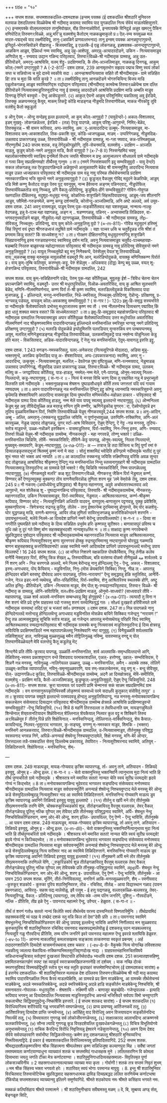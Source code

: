 +++
title = "१०"

+++
सप्तम शतक. 
सप्तमशतकदल्लि-दशमदशक 
(इन्सम् पयक्क 
(ई दशकदल्लि श्रीशठारि मुनिवररु मलयाळ देशदल्लिरुव 
विळ्ळॆयॆम्ब श्री नदीमातृ कग्रामद स्वामिय पाद 
युगळदल्लि नित्य सेवॆयं माडलपेक्षिसुत्तारॆ. 
(१) इन्सम्‌यक्कॆ वॊल्‌मलर्‌मादरु 
तानुमिवोखल, 
वीह तिरुनान्नवॆपिर्रा, 
इन्सपयक्कॆ विनिदुर्ड 
अन्नुव खमर्‌नु पैकिन वणिपॊटिल्‌ 
तिरुवण९विळ्ळॆ, 
अन्नु,मरि'न्नु वलमशॆयु कैतोटम् 
नाळकळुमाकुलो 
प्र॥ ऎल्-रम्य रूपवुळ्ळ मल‌ मादरु-पद्मद्भवॆ याद लक्ष्मीदेवियू, तानु-(अवळिगॆ प्राणवल्लभनाद) तानू इन्सम् पयक्क आनन्नवुण्टागुवन्तॆ, इनिदुर्त-भोगरुचियॊडनॆ वीह्मरुन्नु - बिजयमाडिद्दु, इ एउलकै-ई एळु लोकगळन्नू, इन्नषयक्क-आनन्दवुण्टागुवन्तॆ, आळकिन आळुव, ऎळ्पिर्धा नम्म स्वामियु, अन्नु उहु-आशॆपट्टु, अमर्‌न्नु-अत्यादरदॊडनॆ, उकिन - नित्यवासमाडुव अणिपॊल् शू - रम्यवाद उद्यान गळिन्द परिवृतवाद, तिरुवा९विळ्ळॆ-श्री नदीमातृक ग्रामवन्नु, अन्नु उल-प्रीतियॊडनॆ, अमर्‌नु-आश्रयिसि, वलम् शॆट्टु- प्रदक्षिणमाडि, कै तॊम्-अञ्जलिमाडुव, नाळकळु दिनगळू, आकुम् कॊल्-(नमगॆ उण्टागुवुवो ? 
A 
(-2-811)- 
दशम दशक, 
239 
आनामृतभोग सहृदय पद्माच विष्णु स्वयं लोर्का सप्त च सन्नियोज्य च मुदे दास्यॆ स्वकीये सदा । आनन्हाश्रयनित्यवास सहिते तौ श्रीनदीमातृक- 
ग्रामे सन्निहित हि! तत्र च मुदा किं वालिं कुरहे ? ॥ 
ता॥ लक्ष्मीदेवियू तानू आनन्नदॊडनॆ भोगरुचियिन्द बिजय माडि एळुलोकगळन्नू आळुव स्वामियागिद्दरू रद्योद्यान परिवृतवाद (श्रीनदीमातृ कामवॆम्ब तिरुवा९ळ्ळॆयॆम्ब ग्राम दल्लि प्रीतियॊडनॆ नित्यवासमाडुत्तिरुवुदरिन्द नावु ई ग्रामवन्नु आदरदॊडनॆ आश्रयिसि प्रदक्षिण माडि अम्बलि माडुव दिनगळु ऎन्दिगॆ 
बरुवुवो - ऎन्दु आसॆपडुत्तारॆ. 
(२) आकुल् ऐयनॊ 
आकुम् परिशुनिमिर्‌ 
यकलितवु अवु 
ईरडिये, 
तिरुक्कु अळप्पनमर्‌न्नु कैयुव, 
माकम् तिकट्टॆ कॊडि माडङ्गळ् नीडुमदि 
तिरुवार्णविळ्य, 
माकन्न नीरकॊट्टु तूवि वलंशॆयु कैतो 
क्कूडुलो 

प्र ऒनु ऐयम् - ऒन्दु सन्देहवू इल्ल इल्लदन्तॆ, आ कुम् कॊल्-आगुवुदो ? (यावुदॆन्दरॆ-) अकल्-विशालवाद, इडम् मुखवु- लोकगळन्नॆल्ला, ईरडिये - (तन्न) ऎरडु पादगळे, आकुम् परिशु-आगुवन्तॆ, निमिर्‌-बॆळॆद, तिरुक्कुरळ् – श्री वामन रूपियाद, अप्प-स्वामियु, अमर्‌ु-अत्यादरदिन्द उल्बुम्- नित्यवासमाडुव, मा-विशालवाद कम्-आकाशदल्लि, तिक-प्रकाशि सुव, कॊडि-ध्वजगळुळ्ळ, माडम् - उप्परिगॆगळन्नू, नीडुमदिळ्- उन्नतवाद प्राकारगळन्नु उळ्ळ, तिरुवार्यविळ्ळॆ - श्री नदीमातृक ग्रामवन्नु, मा-ग्ला फ्यवाद, कन्न-परिमळवुळ्ळ, नीर्‌ण्णुतीर्थ 
240 
सप्तम शतक, 
वन्नु तॆगॆदुकॊण्डुहोगि, तूवि-सेचनमाडि, वलमशॆयु - प्रदक्षिण – अञ्जलि माडलु, कूडुम् कॊलो-नमगॆ अनुकूल 
माडि, कैतॊ वागुवुदो 
? 
(x-7-8 II) 
निस्सनेहमिदं भवमु महालोकानशेषानपि 
स्वाङ्घि द्वनमिर्ता विधाय जयति श्रीवामन म प्रभुः अत्युज्वलरन सौधवलये ग्रामे नदीमातृके तं गत्वा किमु सप्रदक्षिणमहो! तीर्थैस्सु गन्र्नुमः ॥ 
ता॥ (नमगॆ निस्संशयवागि इदु सम्भविसुवुदो - यावु दॆन्दरॆ) सकल लोकगळन्नू तन्न ऎरडुपादगळिन्दले अळॆयुवन्तॆ अत्युन्नतवागि बॆळॆद श्री वामनमूर्तियु आदरदिन्द नित्यवास माडुव उन्नत ध्वजप्राकार परिवृतवाद श्री नदीमातृक ग्राम वन्नु नावु परिमळ तीर्थसेचनमाडि प्रदक्षिण नमस्कारगळिन्द भजि सुवन्तॆ नमगॆ अनुकूलवागुवुदो ? 
(३) कूडुज्‌ल् वैकलुम् गोविद्द 
मदुदनॆ केळरिय्कॆ, 
आडुम् पडि मिशॆ कण्णु कैतोटद 
पाडुव पॆरुव पुट् 
यवनुयुम्, 
नान्म हैवेय्यना अङ्गम् पन्निनर्‌वाट्, नीडुपॊफिल् तिरुवार्यविळ्ळतॊड 
वायु 
निच्चलु, 
प्रगि वैकलु-प्रतिदिनवू, कूडुबिल्-हीगॆ सम्भविसुवुदो? गोविन-गोवुगळ रक्षणदल्लि दीक्षितनन्नु, मदुशूद-मधुसूद ननन्नु, कोळरिय्य-शत्रुगळिगॆ सिंहरूपियादवनन्नु, आडुम्-जय शीलनागि आडुव, पवैमिशॆ-गरुडनमेलॆ, कण्णु कण्डु दर्शनमाडि, कॊत्तॊन्दु-अञ्जलिमाडि, अनि अष्टे अल्लदॆ, अर्व उयुव- 
दशम दशक. 
241 
अवनु वासमाडुव, पाडुम् पॆरुम् पुक-सङ्कीर्तितवाद महा यशस्सुळ्ळ, नान्मत्य-नाल्कु वेदगळन्नू, इन्नु वे-पञ्च महा यज्ञगळन्नू, अङ्ग म् .. षडण्णगळन्नू, पन्निनर् - अभ्यासमाडि तिळिदवरु, वा-भगवदनुभवदॊडनॆ बाळुव, नीडुवॊल्-महो द्यानगळुळ्ळ, तिरुवार्यविळ्ळॆ - श्री नदीमातृक ग्रामवन्नु, तॊp- सेविसलु, निच्चलुम्- प्रतिदिनवू, वाय् कुम् कॊलॆ-अनुकूलिसु वुदो ? 
(≈-m-811)- 
गोविन्न मदुसूदनं हरिममुं सिंहं रिपूणां वयं दृष्टा श्रीगरुडध्वजं तदुषिते ग्रामे नदीमातृके । यज्ञः पञ्चर ७सि च चतुर्वेदृन्नड रसि श्रीशं तं प्रणमाम किन्नु सततं? किं साध्यवेशत्तु नः? ॥ 
ता॥ गोरक्षण दीक्षितनागियू मधुसूदननागियू शत्रुगळिगॆ सिंहप्रायनागियू इरुव गरुडवाहननाद स्वामियन्नु दर्शन माडि, अवनु नित्यवासमाडुव चतुर्वेद-पञ्चमहायज्ञ-षडब्बादि निरतरु बाळुवन्तह महोद्यानवाला परिवृतवाद श्री नदीमातृक ग्रामवन्नु नावु प्रतिदिनवू सेविसुवन्तॆ नमगॆ अनुकूलिसुवुदो ? 
(४) वायुल् निच्चलुमॆप्रॊ 
बदु 
मनु निनैक्कप्पॆ, पॆरुंशॆलुम् 
वॆयल'शू तिरुवार्यविळ्ळॆ, 
वाय्‌ुम्‌करुब्बु 
वा‍क्कु म्‌रुम्‌पुक मावुलकीर्श 
वडमदुरै प्पि आन्, 
मलरॆडिप्पोदुकळे, 
वायक्कु मणिनिक्कण्ण पिर्रार्त 
प्र। वाय् कुम्-तुम्बि फलिसुव, करुम्भुम्-कट्टू, पॆरुं शॆन्नॆलुम् - अधिकवाद (दॊड्ड) कॆम्पु बवू उळ्ळ, वयल् शू- क्षेत्रगळिन्द परिवृतवाद, तिरुवार्यविळ्ळॆ-श्री नदीमातृक ग्रामदल्लि, 
242 

सप्तम शतक. 
वाय् कुम्-सन्निहितनागि पडॆद, पॆरुम् पुक-महा कीर्तियुळ्ळ, मूवुलकु ईर्श – त्रिविध चेतना चेतन प्रपञ्चगळिगॆ स्वामियु, वडमदुरै- उत्तर श्री मधुरापुरियल्लि, पिऒळ-अवतरिसिद, वाय् 
कु आश्रित सुलभवागि बॆळॆद, मणिनि-नीलमणिवर्णनाद, कण्ण पिर्रा र्त-श्री कृष्ण स्वामिय, मलरडिल्लॊदुकळे विकसितवाद पादा मुजगळन्नु, ईु - इल्लिन्दले, मनत्तु-मनस्सिनल्लि, निन्नॆ-स्मरिसलु, निच्चलुम्-प्रतिदिनवू, ऎन्नॊन्दु- प्रतिक्षणवू, प्र-भाग्यवन्नु पडॆयलु, वायकुम् कॊल्-अवकाशवु सम्भविसुवुदो ? 
( स-गार ! )- 
כ120 
इक्षु-हि-समृद्ध सस्यभरिते ग्रा 
नदीमातृके त्रैलोक्याधिपतेः प्रभोस्तु मधुराजातस्य कृष्ण स्य तौ । रम्य नीलतनोश्च दिव्यचरण् पद्मायित् किं हृदा धातुं शक्यत ममात्र वसत? किं साध्यमेतत्सदा? ॥ 
ता॥ इक्षु-हि-समृद्धवाद महाक्षेत्रगळिन्द परिवृतवाद श्री नदीमातृक ग्रामदल्लि नित्यवासमाडुव अपार कीर्तियुळ्ळ त्रैलोक्याधिपतियाद उत्तर मधुरॆयल्लि अवतरिसिद नीलमणिवर्ण नाद श्रीकृष्णस्वामिय पादारविन्दगळन्नु इल्लिन्दले मनस्सिनल्लि स्मरिसुव भाग्यवु नमगॆ प्रतिदिनवू प्रतिक्षणवू उण्टागुवुदो ? (५) मलरडि पोदुकळॆन्नॆ इप्पोदुमिरुत्ति 
पलरडियार् मुन्सरुळिय 
वण 
पाम्बयप्पनम‌न्नु अयुम्, 
मलरिल् मणिनॆडुमाडङ्गळ् नीडुमदिळ् 
तिरुवार्यविळ्ळ, 
उलकमलिपुकट्टॆ पाड नम्‌मेन्य यॊन्नुनिल्ला 
कॆडु 
प्रति मलर् - विकसितवाद, अडिक-पादारविन्दगळन्नु, ऎं नॆत्तु नन्न मनस्सिनल्लि, 
ऎदुम्-यावागलू इरुत्ति इट्टु, 

दशम दशक. 
1 
243 
वणङ्ग-नमस्करिसलु, पलर्-अनेकराद (नित्यसूरिगळे मॊदलाद), अडिया‌ मुन्नु-भक्तरमुन्दॆ, अरुळिय कृपॆमाडिद पान्नु अ- शेषशायियाद, अप्प-(उपकारकनाद) स्वामियु, अमर्‌ नु - आदरदिन्द, उत्कृयुम् - नित्यवासमाडुव, मलरिल् – देवतॆगळ पुष्प वृष्टियुळ्ळ, मणि-रत्नमयवाद, नॆडुमाडळ् उन्नतवाद उप्परिगॆगळू, नीडुमदिळ् उन्नत प्राकारगळू उळ्ळ, तिरुवा९विळ्ळॆ- श्री नदीमातृक ग्रामद, उलकम् मलिपु क – जगद्वापियाद कीर्तियन्नु, पाड-हाडलु, नममेल्-नम्म मेलॆ, एनै-पापगळु, 
ऒनुम्-स्वल्पवू निल्ला-निल्लदन्तॆ, कडु-नष्टवागुववु. 
( स-गा-र ॥ - 
नित्यं ये मनसा विचि चरण् दिव्य तु पद्मायित नन्नु मे प्रभुरच्युतो विलसति ग्रामे नदीमातृके । भक्तानुग्रहकृच्च शेषशनः पुष्पाढसौधावृते कीर्तिं तस्य जगत्ततां यदि वयं गायाम नश्यदघम् ॥ 
ता॥ अवन पादारविनगळन्नु नन्न मनस्सिनल्लि ऎन्दिगू इट्टु कॊण्डु ध्यानमाडि नमस्करिसुवन्तॆ अवनु कृपॆमाडि शेषशायियागि आदरदिन्द वासमाडुव दिव्य पुष्पभरित मणिमयसौध-महोन्नत प्राकार - परिवृतवाद श्री नदीमातृक ग्रामद दिव्य कीर्तियन्नु हाडलु, नम्म मेलॆ याव पापवू स्वल्पवू इल्लदन्तॆ नष्टवागुवुदु. 
(६) ऒन्मनिल्ला कॆडुम् मुह् अवु तीविद्यॆयुळ्ळि 
अन्न मर्‌वन्नु रुप्पिन 
तुमि तण्णीर्, 
ऋणिनॆडुकॊळ् 
पुणर्‌नर्ा, 
ऎन्नवॆप्पोदुवन्नॆ इन तुदिप्प वुळ्ळयिरुक्किन 
पिर्रा, 
निर्वणि तिरुवार्यविळ्ळॆ यॆन्नुम् 
नीणकरमदुवॆ,244 
सप्तम शतक. 
प्र॥ अनु-आदिन, अब्बु - अल्लि, अमर्‌वनु-(रुक्कनन्नु युद्धदल्लि जयिसि, न पूर्णानुभववुळ्ळ, उरुप्पिणि-रुक्किणिय, अणि-अलं कारवुळ्ळ, नॆडुळ् उद्दवाद तोळुगळन्नु, पुणर्‌ र्स्टा-आश्र यिसिदवनु, ऎन्नुम् ऎन्दिगू, ऎ नॆट्ट -नन्न मनस्सु, तुदिप्प- स्तोत्र माडुवन्तॆ, उळ्ळ-नन्नॊळगॆ इरुक्किन - वासमाडुत्तिरुव, पिर्रा-स्वामियु, निन-निन्तु इरुव, अणि- रम्यवाद, तिरुर्वा विळ्ळॆ यॆन्नुम्-श्री नदीमातृक ग्रामवॆम्ब, नीनकरमदुवॆ - महा नगरवन्नॆ, तॊण्णू भक्तरे ! उळ्ळि- मनस्सिनल्लि चिन्निसि, तॊर्मि- नमस्करिसिरि; तीविनै-कॆट्ट पापगळु, ऒनुम्-स्वल्पवू, निल्ला निल्लदन्तॆ, मुख्यवुम्-समग्रवागि, कॆडुम्-नष्टवागुवुवु. 
(x-na-011)- 
अ 
— 
तत्राज् हि तदा विजित्य च रिपुं पूर्णां रमां रुं दिव्यालङ्कृतसद्भुजां श्रितममुं कृष्णं मनो मे सदा । सोतुं शक्तमिदं भवेदिति हरिग्र्रामे नदीमातृके भातीदं तु पुरं शुभं नमत भो! भक्ता अघं नश्यति ॥ 
ता॥ आ कालदल्लि रुक्कनन्नु जयिसि रुक्ष्मिणियन्नु वरिसि अवळ सुन्दर वाद तोळुगळन्नु आश्रयिसिद श्रीकृष्णनु ऎन्दिगू नन्न मनस्सिनल्लि निन्तु स्तव्यनागुवहागॆ श्री नदीमातृक ग्रामदल्लि नित्यवासमाडु तिरुवुदरिन्द आ ग्रामवन्ने ऎलै भक्तरे ! नीवु चिन्निसि नमस्करिसिरि, निम्म पापगळॆल्लवू नष्टवागुवुवु. 
(७) नीणकमदुवे मलरि' कळ् शूट् 
तिरुवाण९विळ्ळॆ, 
नीणकरत्तु जैकिन पिर्रा नॆडुमाल्‌ कर्ण्ण, 
विण्णवर् र्को 
ऎणपुरम्‌पुक्कु मुक्कण्‌र तॊय 
वाणनैयायिरन्नॊळ् तुणिता शरण 
मूह 'लमे 
वॆम्‌पो‌र्क तॆयु, 
दशम दशक. 
245 
प्र॥ नी नकरम्-(अयोध्यॆयॆन्दु प्रसिद्धवाद) श्री वैकुण्ठ महानगरवु, अदुवे अर्चावतारस्थलवाद अदे आगुवन्तॆ, मल‌ शोलैकळ् शू - पुष्पद्यानगळिन्द परिवृतवाद, तिरुवावि- श्री नदीमातृकग्रामवॆम्ब, नीनकरत्तु-महानगरदल्लि, उकिन नित्यवासमाडुव, पिर्रा-स्वामियाद, नॆडुमाल् - आश्रितवत्सलनाद, कर्ण्ण-श्रीकृष्ण रूपियाद, विण्णवर् कोट् - नित्यसूरिगळिगॆ अधिपति यादवनु, वाणपुरम्-बाणासुरन पट्टणवन्नु, पुक्कु प्रवेशिसि, मुक्कण्‌पिरान्य - त्रिणेत्रनाद रुद्रनन्नु कुरितु, तॊलॆय - तानु ईश्वरनॆम्ब दुरभिमानवु होगुवन्तॆ, वॆम् पोर् कळशॆयु-घोर युद्धगळन्नु माडि, वाणनै-बाणनन्नु, आयिर तोळ् तुणिर्ता साविरभुजगळन्नू कत्तरिसिकॊन्दवने शरणनि - उपायभूतनल्लदॆ, मलॆयॆ निलमे-आ दिव्यदेश प्राप्तिगॆ नमगॆ बेरॊन्दु उपायविल्लवष्टॆ! 
( स-ग-र ॥ - 
दिव्या सा नगरीति पुष्पमहिते ग्रामे नदीमातृ के दिव्य सन्निहितः प्रभुर्वम हरिः कृष्णस्तु सूरीश्वरः। बाणावासपुरं प्रविश्य च युधि तक्षे तु दूरं गते विष्णु र्बाण सहस्रबाहुभदसौ! नान्यशृर७स्ति नः ॥ 
ता॥ साक्षाद्य कुण्ण नगरवॆम्बन्तॆ सुप्रसिद्धवाद पुषोद्यान परिवृतवाद श्री नदीमातृकग्रामवॆम्ब महानगरदल्लि नित्यवास माडुव आश्रितवत्सलनाद, श्रीकृष्ण रूपियाद नित्यसूरीश्वरनु बाणा सुरनगरवं हॊक्कु रुद्रनदुरभिमानवु नष्टवागुवन्तॆ घोरयुद्ध गळम्माडि बाणन बाहुसहस्रवन्नू कत्तरिसिदवनष्टॆ! अन्नह स्वामिये नमगॆ आदिव्यदेश प्राप्तिगॆ उपायभूतनल्लदॆ मत्तॊन्दु उपाय विल्लवष्टॆ ! 
16 
246 
सप्तम शतक. 
(८) आ मनिल निशरणे यक्षकलिरु 
पॊयकैर्यिवाय्, 
निन्नु र्तनीळ कलेय वानैर्यि 
नॆक्स्‌डर्‌र पिर्रा, 
शॆनिदु किन्न शॆखल्‌ 
ية 
तिरुवार्यविळ्य, 
बन्नि वलंशय्य वॊन्नमो तीनैयुर्ळ्ळ 
مة 
शार्वल्लवे. 
प्र र्नि शरण् अनि - निन्न चरणगळे अल्लदॆ, मनॆ निलम् बेरॊन्दन्नू नानु हॊन्दिल्लवु ऎनु - ऎन्दु, अकल् - विशालवाद, इरुम्-अगाधवाद, पॊय् कैयिवाय् - मडुविनल्लि, निनु-(मॊस ळॆयबायिगॆ सिक्कि) निन्तु, नीळ् ल् - आपत्तन्नु हॊन्दिदवर बळिगॆ बरुवष्टु दीर्घवाद अवन पादगळन्नु, एत्तिय-नारायण!” ऎन्दु समृद्धवन्नु हेळि स्तुतिसिद, आनैर्यि-गजेन, नॆञ्ञ इडर्-मनो व्यथॆयन्नु, कीत-परिहरिसिद, पिर्रा-स्वामिय, शॆनु आश्रितरिरुव स्थलक्कॆ होगि, अष्टु अल्लि इनिदु- प्रीतियॊडनॆ, उकिन -नित्यवास माडुव, शॆम् पॊल् शू-रम्यद्यानपरिवृतवाद, तिरुवा९ विळ्ळॆ- श्री नदीमातृ क ग्रामवन्नु, ऒनि-सविापिसि, वल०शॆय-प्रदक्षिण माडलु, ऒनुमो-साध्यवो? (साध्यवादरॆ तीवि - महापापगळु, उळ्ळ शार्व अल्लवे-मनस्सिन सम्बन्धवन्नु बिट्टु होगुवुवष्टॆ ! 
(x-na-011)- 
त्वत्पादौ तु विना न मेश शरणं चेति प्रदे दुर्गम ग्राहग्रस्त पदो गजस्तु शरणं यस्याम्फियुद्धं गतः । सो७यं दुःखहरो हरिर्विजयते ग्रामे नदीमातृक सस्याथ्! तदिदं पुरं च भजतां सर्व० प्रणश्यदम् ॥ 
दशम दशक. 
247 
ता॥ निन्न पादगळन्ने नानु हॊन्दिदेनल्लदॆ मत्तॊन्दन्नु हॊन्दिल्लवॆन्दु अगाधवाद मडुविनल्लि मॊसळॆय बायिगॆ सिक्किद गजेन्द्रनु “नारायण !” ऎन्दु तन्न आत्मसमृद्धवन्नु सूचिसि स्तोत्र माडलु, आ गजेन्द्रन आपत्तन्नू मनोव्यथॆयन्नू परिहरि सिद स्वामियु आश्रितस्थलवाद रम्यद्यानपरिवृतवाद श्री नदीमातृक ग्रामक्कॆ बन्दु नित्यवासवं माडुत्तिरुवुदरिन्द ई दिव्य क्षेत्रवन्नु सविापिसि प्रदक्षिणमाडिदरॆ नम्म महापापगळॆल्लवू निश्लेषवागि नष्ट 
वागुवुवु. 
(९) विनैयुळ्ळर्ति शर्वल्लवाकि 
तळिविशुयलु' 
हाल्, 
नाविनुळ्ळु मुळ्ळत्तुळ्ळु ममैन 
तॊट्टिलिनुळ्ळु नविम्मु, 
यावरुमवन्नु वणद्दु म् पॊल् 
तिरुवार्णविळ्ळॆयदनै 
मेवि वलन्तॆयु कैतू कडुलॆन्नु मॆट् 

शिन्दनैये 
प्रति तीवि-क्रूरवाद पापगळु, उळ्ळर्ति-मनस्सिनल्लि, शार्व अल्लवाकि-समृन्धविल्लदन्तॆ आगि, तॆळिविरुवु-स्वरूप प्रकाशवुण्टाग वन्तॆ विशदवाद परमाकाशदल्लि, एअल्- हत्तोणवु, उहाल्- सम्भविसिदरू, ऎ शिन्ननै नन्न मनस्सु, नाविनुळ्ळु -नालिगॆयल्ल उळ्ळत्तु, उळ्ळु – मनस्सिनल्लि, अमैन् - अदक्कॆ तक्क, तॊलिगॆ उळ्ळुम्-कायिक व्यापारदल्लि, नविनु-समृनवुळ्ळवरागि, याव रुम्-सकलचेतनरू, वन्नु वणु म् - बन्दु सेविसुव, पॊल्- उद्यानगळि०द कूडिद, तिरुवाविळ्ळॆ-श्रीनदीमातृक ग्रामवॆम्ब, अदनै आ दिव्यक्षेत्रवन्नु, मेवि-समीपिसि, वलम्‌शॆयु - प्रदक्षिण माडि, कैतॊ-अञ्जलिमाडलु, कूडुम्कूल्-अनुकूलिसुवुदो, ऎन्नुम् ऎन्दु चिन्निसुत्तिदॆ. 
248 
(x-m-811)- 
सप्तम शतक. 
क्रूरा घात्ययतः परं पदमपि प्रामि चेन्मानसं सकं सान्नम सप्रदक्षिणमिदं ग्राम नदीमातृके । वन वानसानुरूपकृतिभिस्सर्वै लोकृष्णयं सस्याध्यॆ परमे सदा७पि कुतुकात् संसेवितुं तत्पुर' ॥ 
ता॥ क्रूरवाद पापगळ समृद्दवे इल्लदन्तॆ परमपदवन्नु हॊन्दलु अनुकूलिसिदाग्यू, नन्न मनस्सु-मनोवाक्कायगळिन्द सकलचेतन संसेव्यवाद दिव्यद्यान परिवृतवाद श्रीनदीमातृक ग्रामवॆम्ब क्षेत्रवन्ने आश्रयिसि प्रदक्षिणमाडुवन्तॆ सम्भविसुवुदो? -ऎन्दु चिन्निसुत्तिदॆ. 
(१०) शिन्नॆ 8 महर्नि तिरत्तदल्ला त 
तेवपिधानति यम, 
मायङ्गन्नुमिल्लॆ 
शिन्सॆनाल् शॆय्‌वतानटियादन 
शिक्षॆयिनाल् शॆल्लिनाल् शॆयकैयाल् 
निलवर कुल वट्टु म 
शिक्किगॆ तिरुव अ९विळ्ळॆयुव 
F 
तीर्तनु पिन्नॆ 
प्रति शिक्षॆयिनाल् - मनस्सिनिन्दलू, तॊल्लिनाल्-वाक्सिनिन्दलू, शॆय कैयाल्-कायदिन्दलू, निलवर्-भूसुरराद भागवतर, कु-सङ्घवु, वणण्णु म्-नमस्कार माडुव, शिमकि - (भक्तर) मनस्सिगॆ आनन्नकरवाद, तिरुवा९विळ्ळॆ-श्रीनदीमातृक ग्रामदल्लि, उ-नित्यवासमाडुव, तीर्तनुक्कु परिशुद्ध स्वरूपनाद भगवन्न निगॆ, अपिन्नॆ-अनन्यार्ह शेषवॆन्दु निश्चयवुण्टादमेलॆ, शिक्षॆ मनस्सु, मनि-बेरॆ ऒन्दर, तिरत्तदल्ला तन्नै-पक्कदल्लि सेरुवु दिल्लवॆम्ब प्रकारवन्नु, तेवपिरा९ - नित्यसूरीश्वरनाद स्वामिये, अतियुम् - तिळिदिरुत्तानॆ. शिक्षॆयिनाल् - मनस्सिनिन्द, शॆम्‌- 

— 

दशम दशक. 
249 
माडल्पडुव, मायळ्-गोप्यवाद कृत्रिम व्यापारगळु, र्ता- अवनु ताने, अतियादन - तिळियदॆ इरुवुवु, ऒनुम् इ - 
ऒन्दू इल्ल. 
( स-गा-र ॥ - 
चेतो वाक्तनुभिस्तु भक्तनिवर्नि त्यानुभाव्य मुदा नित्यं भाति हि तीर्थ पुण्यचरितो ग्रामे नदीमातृके । श्रीशस्तत्र मनॆ ममास्ति सततं! नान्यत चेति स्वयं सूरीघ्र परमद्यवे! हृदये गोप्यं न किद्भवेत् ॥ 
8 
ता॥ मनोवाक्कायगळिन्द भूदेवराद भागवतर सङ्घदिन्द संसेव्यवाद मनोरमवाद श्रीनदीमातृक ग्रामदल्लि नित्यवास माडुव सर्वपावनमूर्तिगॆ अनन्यार्ह शेषवॆन्दु निश्चयवुण्टाद मेलॆ मनस्सु बेरॆ ऒन्दु कडॆ सेरुवुदिल्लवॆम्बुदन्नु नित्यसूरीश्वर नाद आ स्वामिये तिळिदिरुत्तानॆ. मनस्सिनिन्द गोप्यवागि माडल्प डुव कृत्रिम व्यापारगळु अवनिगॆ तिळियदे इरुवुवु यावुवू इल्लवष्टॆ । 
(११) तीर्तनु व खर्पि मनॆ तॊर् 
तीर्तनुक्कॆ तीव्र्रमनननाकि 
तरणि यॆणि, 
चॊक्करुकूरिच्चडकोर्प शून्न, 
तीर्तङ्गळायिरतु वैपत्तुम् वल्लार्‌क, 
तेवर् वैकल् 
तीर्त्तङ्गळॆयन्नु पूतित्तु नल्कि युरैप्पर् 
तम् तेवियर्‌ 
प्रति तीर्तनक्कु परिशुद्धनाद स्वामिगॆ, अर्पि- शेषभूत नॆन्दु निश्चयिसिकॊण्डिरुवाग, मण्णु ओर्-बेरॆ ऒन्दु, शरण् इल्लि- उपायविल्ल, ऎनु ऎण्णॆ - ऎन्दु भाविसि, तीर्तनुक्के .. आ पावन 
दशम दशक. 
249 
माडल्पडुव, मायळ-गोप्यवाद कृत्रिम व्यापारगळु, र्ता अवनु ताने, अतियादन - तिळियदॆ इरुवुवु, ऒनुम् इ - 
ऒन्दू इल्ल. 
(x-m-dll)-. 
चेतो वाक्तनुभिस्तु भक्तनिवर्नित्यानुभाव्य मुदा नित्यं भाति हि तीर्थपुण्यचरितो ग्रामे नदीमातृके । श्रीशस्तत्र मनॆ ममास्ति सततं! नान्यत चेति स्वयं सूरीघ्र परमद्यवे! हृदये गोप्यं न किञ्चिद्भवेत् । 
ता॥ मनोवाक्कायगळिन्द भूदेवराद भागवतर सङ्घदिन्द संसेव्यवाद मनोरमवाद श्रीनदीमातृक ग्रामदल्लि नित्यवास माडुव सर्वपावनमूर्तिगॆ अनन्यार्ह शेषवॆन्दु निश्चयवुण्टाद मेलॆ मनस्सु बेरॆ ऒन्दु कडॆ सेरुवुदिल्लवॆम्बुदन्नु नित्य सरीश्वर नाद आ स्वामिये तिळिदिरुत्तानॆ. मनस्सिनिन्द गोप्यवागि माडल्प डुव कृत्रिम व्यापारगळु अवनिगॆ तिळियदे इरुवुवु यावुवू इल्लवष्टॆ ! 
(११) र्तीनुक्कणॆ अर्पि मनॆ तॊर 
तीर्तनुक्कॆ तीव्र्रमनननाकि 
तरणिल्लॆ यॆणि, 
ुरुकूरिडकोर्प शून्न 
तीर्तङ्गळायिरतु वैपत्तुम् वल्लार्‌क 
तेवर् वैकल् 
तीर्त्तङ्गळॆयन्नु पूतित्तु नल्कि युरैप्पर् 
तम् तेविय‌क्के 
प्रति र्तीनुक्कु-परिशुद्धनाद स्वामिगॆ, अppर्पि- शेषभूत नॆन्दु निश्चयिसिकॊण्डिरुवाग, मण ओर्-बेरॆ ऒन्दु, शरण् इ- उपायविल्ल, ऎनु ऎण्णॆ - ऎन्दु भाविसि, तीर्तनुक्कॆ - आ पावन 
250 
सप्तम शतक. 
मूर्तिगे, तीर्त-निर्णयिसल्पट्ट, मनत्तिर्न आकि-मनस्सुळ्ळवरागि, शैम् – रमणीयवाद -कुरुकूर् शडकोर्प - कुरुका पुरिय शठारिमुनिवररु, तॊन्न - रचिसिद, तीर्तळ् - आया विद्यास्थान गळाद (पावन प्रबनगळाद), आयिरतु- सहस्र पद्य मालॆयॊळु, इवै पत्तुम् - ई हत्तु पद्यगळन्नु, वल्लार्‌कळ्ळि-बल्लवरन्नु, तेवर्- नित्यसूरिगळु, वैकल् - प्रतिदिनवू (यावागलू), तम् तेविय‌ क्के -तम्म पत्नि जनरिगॆ, पूशित्तु – गौरवदॊडनॆ, नल्कि - प्रीतिसि, तीव्र इळे ऎनु - पावनराद महात्मरे ऎन्दु, उरैप्पर् - हेळुवरु. 
( स-गा-र ॥ - 

तीर्थं तं शरणं गतो७ सततं! नान्यं किलेति स्वयं तीर्थस्यॆव परस्य दास्यनिरतो विष्णतारिर्मुनिः । तीर्थप्रायमिदं सहस्रमकरोद्दि व्यं पठह ये तच्छेदं दशकं स्तु वन्नि किल र्ता देवा"देवीः प्रति ॥ 
ता॥ पावननाद स्वामिगे शेषभूतनॆन्दु निश्चयिसिकॊण्डिरुवाग बेरॆ ऒन्दु उपायवू इल्लवॆन्दु भाविसि अवनिगॆ निर्णीतवाद मन सुळ्ळवराद कुरुकापुरिय श्री शठारिमुनिवररु रचिसिद पावनवाद सहस्रपद्यमालॆयॊळु ई दशकवन्नु पठन माडबल्लवरन्नु नित्यसूरि गळु गौरवदिन्द प्रीतिसि, तम्म पत्नि जनरिगॆ इवरे पावनराद महात्मरु ऎन्दु इवरन्ने श्लाघिसि हेळुवरु. 
(-ev-to 11)- 
आनन्य माकलयितुं कमलासखस्य 
सङ्क्राव्य तत्करुणया स्वकृतं प्रबन्यम् । अर्ह तदादरणशालिनि दिव्यदेशे यात्रामनोरथवास् दशव चकार । 
(-ev-8-8- 
वैकुक्के नित्य योगाच्छि तविवशतया नन्नकीत्यु ज्वलत्पा षेकायित्व-रुक्किण्यभिमतसुरजिद्दाणदोःख नाद्यः । ग्राहग्रस्तभंहाभिरुचितविषये सन्निधानाच्चुचित्रात् 
स्तोतृणां दुःखजातं विघटयति हरिर्थपादो७ भ्यधायि 
दशम दशक. 
251 
काल्यातज्ञासहिष्णु प्रशमितजनकागर्हणं स्पष्ट रक्षं व्याकुर्वं स्वराक्रममखिलजनस्नेहि तां दर्शयम् । 
याक नच्छि दोत्कं स्मरणसुविशदं विस्मयर्हद्विभूतिं स्तोत्र युन माह स्तुति कृदघहरं सप्तमेशनिष्टचोरम् 
(ई दशमदशकद सारांश) 
e 
ई हत्तनॆय दशकदल्लि- श्री शठारिमुनिवररु मलयाळ देश दल्लिरुव तिरुवण९विळ्ळॆयॆम्ब श्री नदी मातृ कग्रामद स्वामिय पादारविगळल्लि नित्य कैरवं माडलपेक्षिसि, आ ग्रामवन्ने प्रद क्षिण माडबेकॆन्दू, आ ग्रामक्कॆ तीर्थसेचनवं माडबेकॆन्दू, अदन्ने नमस्करिसबेकॆन्दू, अदन्ने स्मरिसबेकॆन्दू अदन्ने हाडि सङ्कीर्तन माडबेकॆन्दू निश्चयिसि, श्री वामनावतार-गोपालक- मधुरापुरीश - शेषशायि - रुक्ष्मिणी पति - बाणासुर बाहुच्छेदि- गजेन्द्रपालक - इत्यादि रूपियाद भगवनु आ दिव्यदेशदल्लि नित्यवासव माडुत्तिरुवुदरिन्द अवनन्नॆ भजिसिदरॆ सर्वपाप विमो चनवुण्टागि सकलाभीष्ट सिद्धियागुवुदॆन्दु-निष्कर्षिसि इरुत्तारॆ. ( ई सप्तम शतकद सारांश) - 
ई सप्तम शतकदल्लि (१) विरोधियागिरुव शरीरेयादि गळु भगवन्ननिगे वश्यगळॆन्तलू, (२) प्राप्य प्रावण्यवू आर्तिजनकवॆं तलू, (३) आर्तिशास्त्रियु दिव्यदेश प्राप्ति जन्यवॆन्तलू, (४) आर्तिहेतु वाद विरोधियु अवन विजयापदान सङ्कीर्तनदिन्द निवर्त्यवॆं तलू, (५) विभवावतार गुणगळु सर्व लोकोजीवनगळॆन्तलू, (६) साक्षात्कारद आलाभदिन्द आक्रष्णनवे फलकारियॆन्तलू, (७) सौन्स ल्यादि गुणगळू कूड विरहदशॆयल्लि दुःखवर्धकगळॆन्तलू (८) विचित्र विभूतियोगवे अनुभाव्यवॆन्तलू (९) वाचिक कैरदिन्द विरोधि निवृत्तियन्नु ईश्वरने नडॆसुत्तानॆन्तलू, (१०) अवन दिव्य देशद सेवॆये सर्वपापहरवागि सर्वाभीष्ट सिद्धिकरवॆन्तलू-क्रमेण हत्तु दशकगळल्लू श्रीशठारि मुनिवय्यरिन्द निरूपिसल्पट्टिदॆ. 
ई प्रकार ई सप्रवशतकदल्लि विरोधिस्वरूपवु 
प्रतिपादितवागिदॆ. 
252 
सप्तम शतक. 
श्रीमद्यादवशैलकृष्णरविणा श्रीक सिंहात्मना श्रीमल्लेश्वर कृष्ण सन्निधिजुषा कल्याणपुरा मिह । सर्वेषां जगतां तमश्यमयता कर्णाटवाण्याधुना व्याख्यातं शतकं च सप्तममिदं गाधासहस्र मुने । 
ललितसरणिन वि कोमला दिव्यभावा जयतु जगति टीका मेत्र कर्णाटवाण्या । शठरिपुमुनिगाधादिव्यसहस्रमाला- 
विवृतिरमृत पूर्णा लोकसञ्चविनीय ॥ 
2 
सहस्रगाधारत्नावल्याख्या व्याख्या मया कृता । गोर्वाणी ! शतकं तत्र सप्तमं निवृतं शुभम् ॥ मम श्रीक सिंहस्य भक्ता भगवतो हरेः । शठारिवत् स्वयं भोगाः परमानन्न मापुयुः । 
8. 
इन्तु श्री शठारिमुनिवर विरचितवाद तिरुवायॊटियॆम्ब 
सुप्रसिद्धवाद सहस्रगधात्मक द्राविड दिव्यप्रबद्धद 
ललित सरणियॆम्ब कर्णाटभाषा टीकॆयोळ् सप्तमशतकद व्याख्यानवु इल्लिगॆ 
समूर्णवागिदॆ. 
श्रीमते शठकोपाय नमः श्रीमते कसिंहाय भगवते नमः. 

मक्कळं कल्पिसिंहाय श्रीमते परमात्मने । श्री शठारिमुनीन्हाय सर्वॆषामस्तु मळम् ॥ 
वॆ, बि, सुब्बय्य अण्ड् र्सस्, बॆङ्गळूरु सिटि,